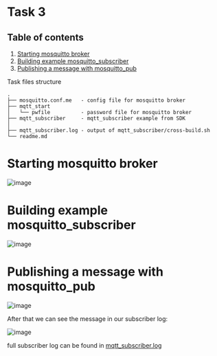 # Task 3

## Table of contents

1. [Starting mosquitto broker](#Starting_mosquitto_broker)
2. [Building example mosquitto_subscriber](#Building_example_mosquitto_subscriber)
3. [Publishing a message with mosquitto_pub](#Publishing_a_message_with_mosquitto_pub)

Task files structure

```
.
├── mosquitto.conf.me   - config file for mosquitto broker
├── mqtt_start
│   └── pwfile          - password file for mosquitto broker
├── mqtt_subscriber     - mqtt_subscriber example from SDK
│
├── mqtt_subscriber.log - output of mqtt_subscriber/cross-build.sh 
└── readme.md
```

# Starting mosquitto broker <a name="Starting_mosquitto_broker"></a>

![image](https://user-images.githubusercontent.com/51270744/202132237-9e8cc802-d384-400d-a7ed-41c9306af8cb.png)

# Building example mosquitto_subscriber <a name="Building_example_mosquitto_subscriber"></a>

![image](https://user-images.githubusercontent.com/51270744/202132515-973e502f-4993-4f48-a49b-3c4597cb76a4.png)

# Publishing a message with mosquitto_pub <a name="Publishing_a_message_with_mosquitto_pub"></a>

![image](https://user-images.githubusercontent.com/51270744/202191033-610bfd22-7dbe-4c97-bc26-96e885c47943.png)

After that we can see the message in our subscriber log:

![image](https://user-images.githubusercontent.com/51270744/202133431-b6e7a229-e1e0-45a7-8a0d-630e3dfc7095.png)

full subscriber log can be found in [mqtt_subscriber.log](./mqtt_subscriber.log)
